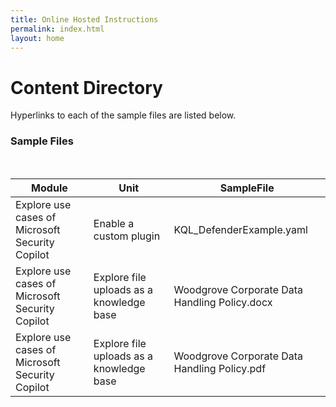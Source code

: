 ```yaml
---
title: Online Hosted Instructions
permalink: index.html
layout: home
---
```


# Content Directory

Hyperlinks to each of the sample files are listed below.

### Sample Files
</br>

| Module | Unit | SampleFile |
| --- | --- | --- |
| Explore use cases of Microsoft Security Copilot | Enable a custom plugin | KQL_DefenderExample.yaml |
| Explore use cases of Microsoft Security Copilot | Explore file uploads as a knowledge base | Woodgrove Corporate Data Handling Policy.docx |
| Explore use cases of Microsoft Security Copilot | Explore file uploads as a knowledge base | Woodgrove Corporate Data Handling Policy.pdf |

